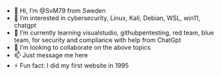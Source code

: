- 👋 Hi, I’m @SvM79 from Sweden
- 👀 I’m interested in cybersecurity, Linux, Kali, Debian, WSL, win11, chatgpt
- 🌱 I’m currently learning visualstudio, githubpentesting, red team, blue team, for security and compliance with help from ChatGpt
- 💞️ I’m looking to collaborate on the above topics
- 📫 Just message me here
- ⚡ Fun fact: I did my first website in 1995

<!---
SvM79/SvM79 is a ✨ special ✨ repository because its `README.md` (this file) appears on your GitHub profile.
You can click the Preview link to take a look at your changes.
--->

